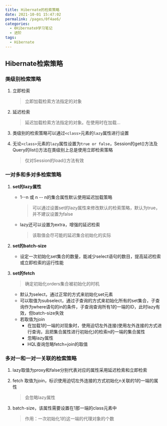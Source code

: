 ```yaml
---
title: Hibernate的检索策略
date: 2021-10-01 15:47:02
permalink: /pages/0f4ae6/
categories:
  - 《Hibernate》学习笔记
  - 进阶
tags:
  - Hibernate
---
```


## Hibernate检索策略

### 类级别检索策略

1. 立即检索

   > 立即加载检索方法指定的对象

2. 延迟检索

   > 延迟加载检索方法指定的对象。在使用时在加载...

3. 类级别的检索策略可以通过`<class>`元素的`lazy`属性进行设置

4. 无论`<class>`元素的`lazy`属性设置为`true or false`，Session的get()方法及Query的list()方法在类级别上总是使用立即检索策略

   > 仅对Session的load()方法有效

### 一对多和多对多检索策略

1. **set的lazy属性**

   + 1--n 或 n -- n的集合属性默认使用延迟加载策略

     > 可以通过设置set的lazy属性来修改默认的检索策略，默认为true，并不建议设置为false

   + lazy还可以设置为extra，增强的延迟检索

     > 该取值会尽可能的延迟集合初始化的实际

2. **set的batch-size**

   + 设定一次初始化set集合的数量，能减少select语句的数目，提高延迟检索或立即检索的运行性能

3. **set的fetch**

   > 确定初始化orders集合被初始化的时机

   + 默认为select，通过正常的方式来初始化set元素
   + 可以取值为subselect，通过子查询的方式来初始化所有的set集合，子查询作为where语句的in的条件，子查询查询所有1的一端的ID，此时lazy有效，但batch-size失效
   + 若取值为join
     + 在加载1的一端的对现象时，使用迫切左外连接(使用左外连接的方式进行查询，且把集合属性进行初始化)的检索n的一端的集合属性
     + 忽略lazy属性
     + HQL查询忽略fetch=join的取值

   

### 多对一和一对一关联的检索策略

1. lazy取值为proxy和false分别代表对应的属性采用延迟检索和立即检索

2. fetch 取值为join，标识使用迫切左外连接的方式初始化n关联的1的一端的属性

   > 会忽略lazy属性

3. batch-size，该属性需要设置在1那一端的class元素中

   > 作用：一次初始化1的这一端的代理对象的个数

